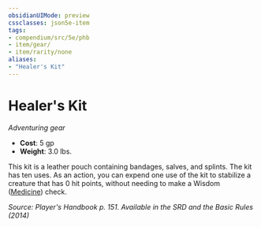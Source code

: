 ```yaml
---
obsidianUIMode: preview
cssclasses: json5e-item
tags:
- compendium/src/5e/phb
- item/gear/
- item/rarity/none
aliases: 
- "Healer's Kit"
---
```

# Healer's Kit
*Adventuring gear*  

- **Cost**: 5 gp
- **Weight**: 3.0 lbs.

This kit is a leather pouch containing bandages, salves, and splints. The kit has ten uses. As an action, you can expend one use of the kit to stabilize a creature that has 0 hit points, without needing to make a Wisdom ([Medicine](2-Mechanics/CLI/rules/skills.md#Medicine)) check.

*Source: Player's Handbook p. 151. Available in the <span title='Systems Reference Document (5.1)'>SRD</span> and the Basic Rules (2014)*